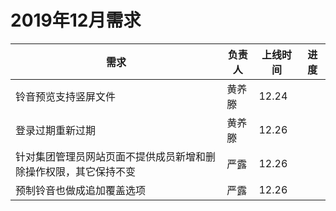 # 2019年12月需求



| 需求                                                         | 负责人 | 上线时间 | 进度 |
| ------------------------------------------------------------ | ------ | -------- | ---- |
| 铃音预览支持竖屏文件                                         | 黄养滕 | 12.24    |      |
| 登录过期重新过期                                             | 黄养滕 | 12.26    |      |
| 针对集团管理员网站页面不提供成员新增和删除操作权限，其它保持不变 | 严露   | 12.26    |      |
| 预制铃音也做成追加覆盖选项                                   | 严露   | 12.26    |      |

